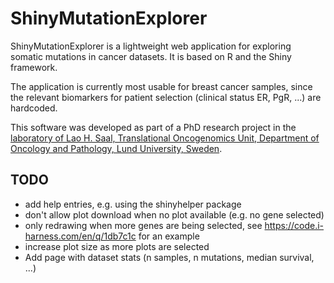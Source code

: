 # ShinyMutationExplorer

ShinyMutationExplorer is a lightweight web application for exploring somatic mutations in cancer datasets.  It is based on R and the Shiny framework.

The application is currently most usable for breast cancer samples, since the relevant biomarkers for patient selection (clinical status ER, PgR, ...) are hardcoded.

This software was developed as part of a PhD research project in the
[laboratory of Lao H. Saal, Translational Oncogenomics Unit, Department of Oncology and Pathology, Lund University, Sweden](https://www.med.lu.se/saalgroup).


## TODO

- add help entries, e.g. using the shinyhelper package
- don't allow plot download when no plot available (e.g. no gene selected)
- only redrawing when more genes are being selected, see https://code.i-harness.com/en/q/1db7c1c for an example
- increase plot size as more plots are selected
- Add page with dataset stats (n samples, n mutations, median survival, ...)
